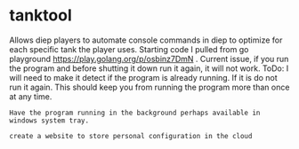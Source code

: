 # tanktool
Allows diep players to automate console commands in diep to optimize for each specific tank the player uses.
Starting code I pulled from go playground https://play.golang.org/p/osbinz7DmN .
Current issue, if you run the program and before shutting it down run it again, it will not work.
ToDo:
    I will need to make it detect if the program is already running. If it is do not run it again.
    This should keep you from running the program more than once at any time.

    Have the program running in the background perhaps available in windows system tray.

    create a website to store personal configuration in the cloud